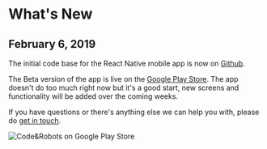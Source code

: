
# What's New

## February 6, 2019

The initial code base for the React Native mobile app is now on [Github](https://github.com/codeandrobots/codeandrobots-app).

The Beta version of the app is live on the [Google Play Store](https://play.google.com/store/apps/details?id=com.codeandrobots.beta&ah=fmxnGH-WXpRTFOPNCggRzlARIIk). The app doesn't do too much right now but it's a good start, new screens and functionality will be added over the coming weeks.

If you have questions or there's anything else we can help you with, please do [get in touch](mailto:codeandrobotshq@gmail.com).

![Code&Robots on Google Play Store](https://i.imgur.com/rj28LSCm.jpg)


